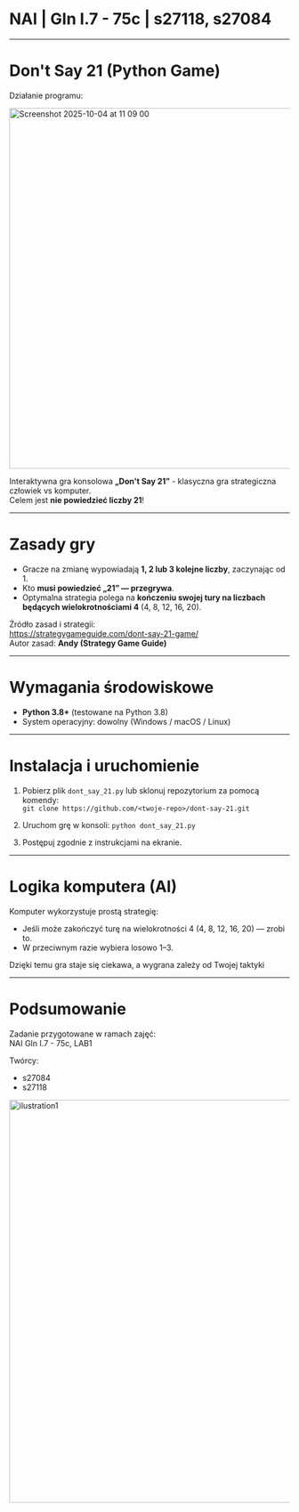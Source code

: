 # NAI | GIn I.7 - 75c | s27118, s27084

---

# Don't Say 21 (Python Game)

Działanie programu:

<img width="1096" height="648" alt="Screenshot 2025-10-04 at 11 09 00" src="https://github.com/user-attachments/assets/2713f737-ad36-4664-b723-6edb5000a108" />

Interaktywna gra konsolowa **„Don't Say 21”** - klasyczna gra strategiczna człowiek vs komputer.  
Celem jest **nie powiedzieć liczby 21**!

---

# Zasady gry
- Gracze na zmianę wypowiadają **1, 2 lub 3 kolejne liczby**, zaczynając od 1.  
- Kto **musi powiedzieć „21” — przegrywa**.  
- Optymalna strategia polega na **kończeniu swojej tury na liczbach będących wielokrotnościami 4** (4, 8, 12, 16, 20).

Źródło zasad i strategii:  
https://strategygameguide.com/dont-say-21-game/  
Autor zasad: **Andy (Strategy Game Guide)**

---

# Wymagania środowiskowe

- **Python 3.8+** (testowane na Python 3.8)  
- System operacyjny: dowolny (Windows / macOS / Linux)

---

# Instalacja i uruchomienie

1. Pobierz plik `dont_say_21.py` lub sklonuj repozytorium za pomocą komendy:<br>
   `git clone https://github.com/<twoje-repo>/dont-say-21.git`

2. Uruchom grę w konsoli:
   `python dont_say_21.py`

3. Postępuj zgodnie z instrukcjami na ekranie.

---

# Logika komputera (AI)

Komputer wykorzystuje prostą strategię:
- Jeśli może zakończyć turę na wielokrotności 4 (4, 8, 12, 16, 20) — zrobi to.
- W przeciwnym razie wybiera losowo 1–3.

Dzięki temu gra staje się ciekawa, a wygrana zależy od Twojej taktyki

---
# Podsumowanie

Zadanie przygotowane w ramach zajęć:  
NAI GIn I.7 - 75c, LAB1

Twórcy:
- s27084  
- s27118
 
<img width="636" height="724" alt="ilustration1" src="https://github.com/user-attachments/assets/1557ec68-7a5f-4b81-af44-c9dc924ec0e7" />
